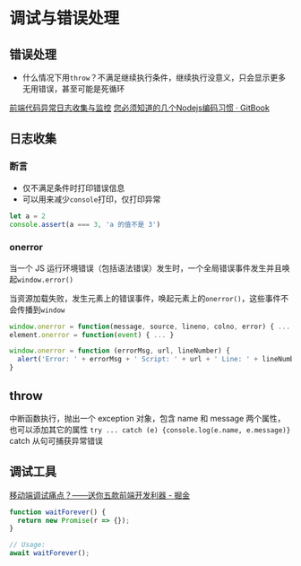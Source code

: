 # 调试与错误处理

## 错误处理

* 什么情况下用`throw`？不满足继续执行条件，继续执行没意义，只会显示更多无用错误，甚至可能是死循环

[前端代码异常日志收集与监控](https://gist.github.com/nevergiveup-j/f8df2b1854492e0f80b6)
[您必须知道的几个Nodejs编码习惯 · GitBook](http://bitcoin-on-nodejs.ebookchain.org/2-Node.js%25E5%2585%25A5%25E9%2597%25A8%25E6%258C%2587%25E5%258D%2597/4-%25E6%2582%25A8%25E5%25BF%2585%25E9%25A1%25BB%25E7%259F%25A5%25E9%2581%2593%25E7%259A%2584%25E5%2587%25A0%25E4%25B8%25AANodejs%25E7%25BC%2596%25E7%25A0%2581%25E4%25B9%25A0%25E6%2583%25AF.html)

## 日志收集

### 断言

* 仅不满足条件时打印错误信息
* 可以用来减少`console`打印，仅打印异常
```js
let a = 2
console.assert(a === 3, 'a 的值不是 3')
```
### onerror
当一个 JS 运行环境错误（包括语法错误）发生时，一个全局错误事件发生并且唤起`window.error()`

当资源加载失败，发生元素上的错误事件，唤起元素上的`onerror()`，这些事件不会传播到`window`

```js
window.onerror = function(message, source, lineno, colno, error) { ... }
element.onerror = function(event) { ... }

window.onerror = function (errorMsg, url, lineNumber) {
  alert('Error: ' + errorMsg + ' Script: ' + url + ' Line: ' + lineNumber);
}
```

## throw
中断函数执行，抛出一个 exception 对象，包含 name 和 message 两个属性，也可以添加其它的属性
`try ... catch (e) {console.log(e.name, e.message)}` catch 从句可捕获异常错误

## 调试工具
[移动端调试痛点？——送你五款前端开发利器 - 掘金](https://juejin.im/post/5b72e1f66fb9a009d018fb94)


```js
function waitForever() {
  return new Promise(r => {});
}

// Usage:
await waitForever();
```
